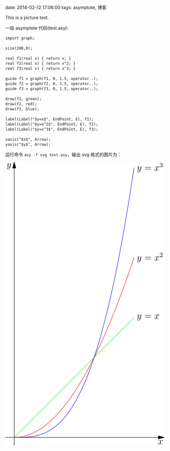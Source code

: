 date: 2014-02-12 17:06:00
tags: asymptote, 博客

This is a picture test.

一段 asymptote 代码(test.asy):

```
import graph;

size(200,0);

real f1(real x) { return x; }
real f2(real x) { return x^2; }
real f3(real x) { return x^3; }

guide f1 = graph(f1, 0, 1.5, operator..);
guide f2 = graph(f2, 0, 1.5, operator..);
guide f3 = graph(f3, 0, 1.5, operator..);

draw(f1, green);
draw(f2, red);
draw(f3, blue);

label(Label("$y=x$", EndPoint, E), f1);
label(Label("$y=x^2$", EndPoint, E), f2);
label(Label("$y=x^3$", EndPoint, E), f3);

xaxis("$x$", Arrow);
yaxis("$y$", Arrow);
```

运行命令 `asy -f svg test.asy`，输出 svg 格式的图片为：

![test](/media/asy/test.svg)
